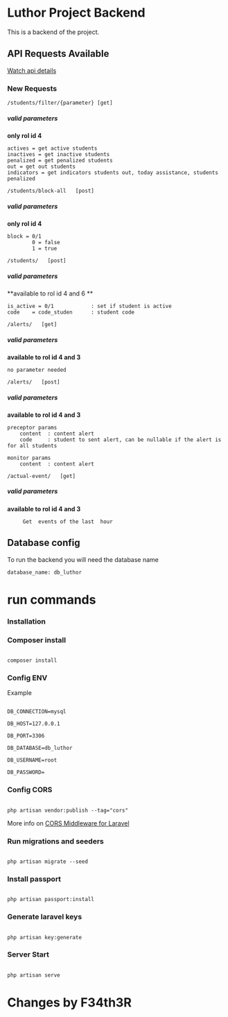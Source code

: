 # Luthor Project Backend

This is a backend of the project.

## API Requests Available

[Watch api details](https://documenter.getpostman.com/view/8214440/SWEB3w8w)

### New Requests

```
/students/filter/{parameter} [get]
```

##### valid parameters

**only rol id 4**

```
actives = get active students
inactives = get inactive students
penalized = get penalized students
out = get out students
indicators = get indicators students out, today assistance, students penalized
```

```
/students/block-all   [post]
```

##### valid parameters

**only rol id 4**

```
block = 0/1 
        0 = false
        1 = true
```

```
/students/   [post]
```

##### valid parameters

**available to rol id 4 and 6 **

```
is_active = 0/1            : set if student is active
code    = code_studen      : student code
```

```
/alerts/   [get]
```

##### valid parameters

**available to rol id 4 and 3**

```
no parameter needed
```

```
/alerts/   [post]
```

##### valid parameters

**available to rol id 4 and 3**

```
preceptor params
    content  : content alert
    code     : student to sent alert, can be nullable if the alert is for all students

monitor params
    content  : content alert
```

```
/actual-event/   [get]
```

##### valid parameters

**available to rol id 4 and 3**

```
     Get  events of the last  hour
```

## Database config

To run the backend you will need the database name

```
database_name: db_luthor
```

# run commands

### Installation

### Composer install

```

composer install
```

### Config ENV

Example

```

DB_CONNECTION=mysql

DB_HOST=127.0.0.1

DB_PORT=3306

DB_DATABASE=db_luthor

DB_USERNAME=root

DB_PASSWORD=
```

### Config CORS

```

php artisan vendor:publish --tag="cors"
```

More info on [CORS Middleware for Laravel](https://github.com/fruitcake/laravel-cors#configuration)

### Run migrations and seeders

```

php artisan migrate --seed
```

### Install passport

```

php artisan passport:install
```

### Generate laravel keys

```

php artisan key:generate
```

### Server Start

```

php artisan serve
```

# Changes by F34th3R



```

```


